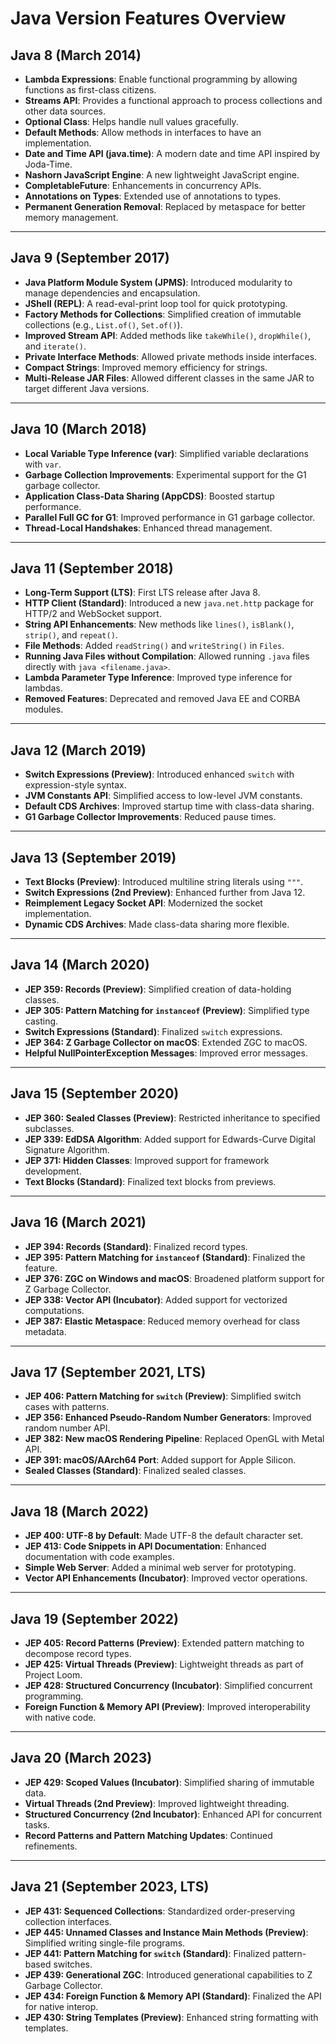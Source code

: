 # Java Version Features Overview

## Java 8 (March 2014)
- **Lambda Expressions**: Enable functional programming by allowing functions as first-class citizens.
- **Streams API**: Provides a functional approach to process collections and other data sources.
- **Optional Class**: Helps handle null values gracefully.
- **Default Methods**: Allow methods in interfaces to have an implementation.
- **Date and Time API (java.time)**: A modern date and time API inspired by Joda-Time.
- **Nashorn JavaScript Engine**: A new lightweight JavaScript engine.
- **CompletableFuture**: Enhancements in concurrency APIs.
- **Annotations on Types**: Extended use of annotations to types.
- **Permanent Generation Removal**: Replaced by metaspace for better memory management.

---

## Java 9 (September 2017)
- **Java Platform Module System (JPMS)**: Introduced modularity to manage dependencies and encapsulation.
- **JShell (REPL)**: A read-eval-print loop tool for quick prototyping.
- **Factory Methods for Collections**: Simplified creation of immutable collections (e.g., `List.of()`, `Set.of()`).
- **Improved Stream API**: Added methods like `takeWhile()`, `dropWhile()`, and `iterate()`.
- **Private Interface Methods**: Allowed private methods inside interfaces.
- **Compact Strings**: Improved memory efficiency for strings.
- **Multi-Release JAR Files**: Allowed different classes in the same JAR to target different Java versions.

---

## Java 10 (March 2018)
- **Local Variable Type Inference (var)**: Simplified variable declarations with `var`.
- **Garbage Collection Improvements**: Experimental support for the G1 garbage collector.
- **Application Class-Data Sharing (AppCDS)**: Boosted startup performance.
- **Parallel Full GC for G1**: Improved performance in G1 garbage collector.
- **Thread-Local Handshakes**: Enhanced thread management.

---

## Java 11 (September 2018)
- **Long-Term Support (LTS)**: First LTS release after Java 8.
- **HTTP Client (Standard)**: Introduced a new `java.net.http` package for HTTP/2 and WebSocket support.
- **String API Enhancements**: New methods like `lines()`, `isBlank()`, `strip()`, and `repeat()`.
- **File Methods**: Added `readString()` and `writeString()` in `Files`.
- **Running Java Files without Compilation**: Allowed running `.java` files directly with `java <filename.java>`.
- **Lambda Parameter Type Inference**: Improved type inference for lambdas.
- **Removed Features**: Deprecated and removed Java EE and CORBA modules.

---

## Java 12 (March 2019)
- **Switch Expressions (Preview)**: Introduced enhanced `switch` with expression-style syntax.
- **JVM Constants API**: Simplified access to low-level JVM constants.
- **Default CDS Archives**: Improved startup time with class-data sharing.
- **G1 Garbage Collector Improvements**: Reduced pause times.

---

## Java 13 (September 2019)
- **Text Blocks (Preview)**: Introduced multiline string literals using `"""`.
- **Switch Expressions (2nd Preview)**: Enhanced further from Java 12.
- **Reimplement Legacy Socket API**: Modernized the socket implementation.
- **Dynamic CDS Archives**: Made class-data sharing more flexible.

---

## Java 14 (March 2020)
- **JEP 359: Records (Preview)**: Simplified creation of data-holding classes.
- **JEP 305: Pattern Matching for `instanceof` (Preview)**: Simplified type casting.
- **Switch Expressions (Standard)**: Finalized `switch` expressions.
- **JEP 364: Z Garbage Collector on macOS**: Extended ZGC to macOS.
- **Helpful NullPointerException Messages**: Improved error messages.

---

## Java 15 (September 2020)
- **JEP 360: Sealed Classes (Preview)**: Restricted inheritance to specified subclasses.
- **JEP 339: EdDSA Algorithm**: Added support for Edwards-Curve Digital Signature Algorithm.
- **JEP 371: Hidden Classes**: Improved support for framework development.
- **Text Blocks (Standard)**: Finalized text blocks from previews.

---

## Java 16 (March 2021)
- **JEP 394: Records (Standard)**: Finalized record types.
- **JEP 395: Pattern Matching for `instanceof` (Standard)**: Finalized the feature.
- **JEP 376: ZGC on Windows and macOS**: Broadened platform support for Z Garbage Collector.
- **JEP 338: Vector API (Incubator)**: Added support for vectorized computations.
- **JEP 387: Elastic Metaspace**: Reduced memory overhead for class metadata.

---

## Java 17 (September 2021, LTS)
- **JEP 406: Pattern Matching for `switch` (Preview)**: Simplified switch cases with patterns.
- **JEP 356: Enhanced Pseudo-Random Number Generators**: Improved random number API.
- **JEP 382: New macOS Rendering Pipeline**: Replaced OpenGL with Metal API.
- **JEP 391: macOS/AArch64 Port**: Added support for Apple Silicon.
- **Sealed Classes (Standard)**: Finalized sealed classes.

---

## Java 18 (March 2022)
- **JEP 400: UTF-8 by Default**: Made UTF-8 the default character set.
- **JEP 413: Code Snippets in API Documentation**: Enhanced documentation with code examples.
- **Simple Web Server**: Added a minimal web server for prototyping.
- **Vector API Enhancements (Incubator)**: Improved vector operations.

---

## Java 19 (September 2022)
- **JEP 405: Record Patterns (Preview)**: Extended pattern matching to decompose record types.
- **JEP 425: Virtual Threads (Preview)**: Lightweight threads as part of Project Loom.
- **JEP 428: Structured Concurrency (Incubator)**: Simplified concurrent programming.
- **Foreign Function & Memory API (Preview)**: Improved interoperability with native code.

---

## Java 20 (March 2023)
- **JEP 429: Scoped Values (Incubator)**: Simplified sharing of immutable data.
- **Virtual Threads (2nd Preview)**: Improved lightweight threading.
- **Structured Concurrency (2nd Incubator)**: Enhanced API for concurrent tasks.
- **Record Patterns and Pattern Matching Updates**: Continued refinements.

---

## Java 21 (September 2023, LTS)
- **JEP 431: Sequenced Collections**: Standardized order-preserving collection interfaces.
- **JEP 445: Unnamed Classes and Instance Main Methods (Preview)**: Simplified writing single-file programs.
- **JEP 441: Pattern Matching for `switch` (Standard)**: Finalized pattern-based switches.
- **JEP 439: Generational ZGC**: Introduced generational capabilities to Z Garbage Collector.
- **JEP 434: Foreign Function & Memory API (Standard)**: Finalized the API for native interop.
- **JEP 430: String Templates (Preview)**: Enhanced string formatting with templates.
